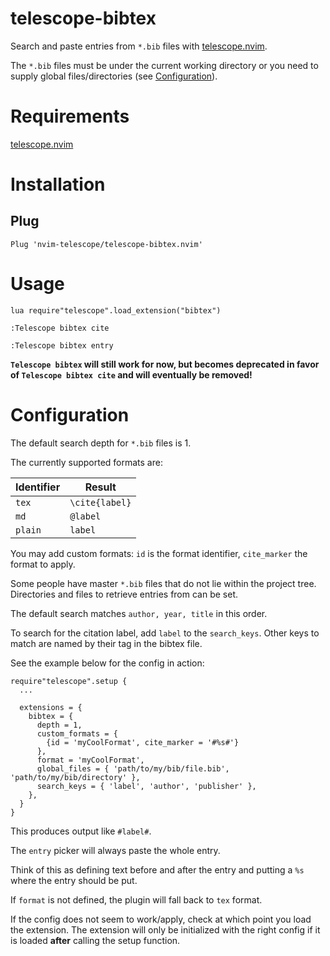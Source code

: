 # telescope-bibtex

Search and paste entries from `*.bib` files with [telescope.nvim](https://github.com/nvim-telescope).

The `*.bib` files must be under the current working directory or you need to supply global files/directories (see [Configuration](#configuration)).

# Requirements

[telescope.nvim](https://github.com/nvim-telescope/telescope.nvim)

# Installation

## Plug

```
Plug 'nvim-telescope/telescope-bibtex.nvim'
```

# Usage

```
lua require"telescope".load_extension("bibtex")

:Telescope bibtex cite

:Telescope bibtex entry
```

**`Telescope bibtex` will still work for now, but becomes deprecated in favor of `Telescope bibtex cite` and will eventually be removed!**

# Configuration

The default search depth for `*.bib` files is 1.

The currently supported formats are:

| Identifier | Result         |
| ---------- | -------------- |
| `tex`      | `\cite{label}` |
| `md`       | `@label`       |
| `plain`    | `label`        |

You may add custom formats: `id` is the format identifier, `cite_marker` the format to apply.

Some people have master `*.bib` files that do not lie within the project tree. Directories and files to retrieve entries from can be set.

The default search matches `author, year, title` in this order.

To search for the citation label, add `label` to the `search_keys`. Other keys to match are named by their tag in the bibtex file.

See the example below for the config in action:

```
require"telescope".setup {
  ...

  extensions = {
    bibtex = {
      depth = 1,
      custom_formats = {
        {id = 'myCoolFormat', cite_marker = '#%s#'}
      },
      format = 'myCoolFormat',
      global_files = { 'path/to/my/bib/file.bib', 'path/to/my/bib/directory' },
      search_keys = { 'label', 'author', 'publisher' },
    },
  }
}
```

This produces output like `#label#`.

The `entry` picker will always paste the whole entry.

Think of this as defining text before and after the entry and putting a `%s` where the entry should be put.

If `format` is not defined, the plugin will fall back to `tex` format.

If the config does not seem to work/apply, check at which point you load the extension. The extension will only be initialized with the right config if it is loaded **after** calling the setup function.
